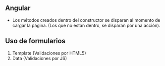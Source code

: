 ## Angular
- Los métodos creados dentro del constructor se disparan al momento de cargar la página. (Los que no estan dentro, se disparan por una acción).

## Uso de formularios
1. Template (Validaciones por HTML5)
2. Data (Validaciones por JS)
